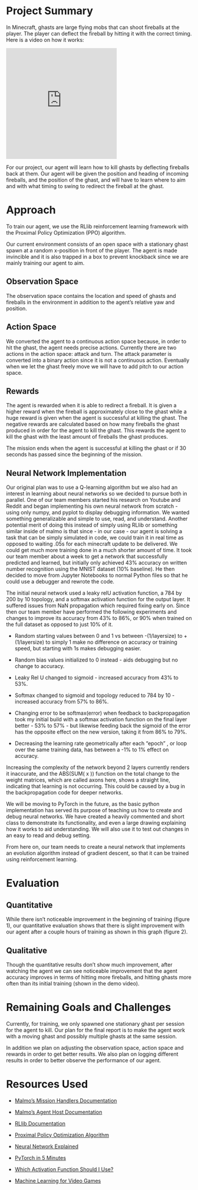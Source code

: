 # Project Summary

In Minecraft, ghasts are large flying mobs that can shoot fireballs at the player. The player can deflect the fireball by hitting it with the correct timing. Here is a video on how it works:

<iframe class="youtube" height="300" src="https://www.youtube.com/embed/sMioimZS_gY" frameborder="0" allow="accelerometer; autoplay; clipboard-write; encrypted-media; gyroscope; picture-in-picture" allowfullscreen></iframe>

For our project, our agent will learn how to kill ghasts by deflecting fireballs back at them. Our agent will be given the position and heading of incoming fireballs, and the position of the ghast, and will have to learn where to aim and with what timing to swing to redirect the fireball at the ghast.

# Approach

To train our agent, we use the RLlib reinforcement learning framework with the Proximal Policy Optimization (PPO) algorithm.

Our current environment consists of an open space with a stationary ghast spawn at a random x-position in front of the player. The agent is made invincible and it is also trapped in a box to prevent knockback since we are mainly training our agent to aim.

## Observation Space

The observation space contains the location and speed of ghasts and fireballs in the environment in addition to the agent’s relative yaw and position.

## Action Space

We converted the agent to a continuous action space because, in order to hit the ghast, the agent needs precise actions. Currently there are two actions in the action space: attack and turn. The attack parameter is converted into a binary action since it is not a continuous action. Eventually when we let the ghast freely move we will have to add pitch to our action space.

## Rewards

The agent is rewarded when it is able to redirect a fireball. It is given a higher reward when the fireball is approximately close to the ghast while a huge reward is given when the agent is successful at killing the ghast. The negative rewards are calculated based on how many fireballs the ghast produced in order for the agent to kill the ghast. This rewards the agent to kill the ghast with the least amount of fireballs the ghast produces.

The mission ends when the agent is successful at killing the ghast or if 30 seconds has passed since the beginning of the mission.

## Neural Network Implementation

Our original plan was to use a Q-learning algorithm but we also had an interest in learning about neural networks so we decided to pursue both in parallel. One of our team members started his research on Youtube and Reddit and began implementing his own neural network from scratch - using only numpy, and pyplot to display debugging information. We wanted something generalizable and simple to use, read, and understand. Another potential merit of doing this instead of simply using RLlib or something similar inside of malmo is that since - in our case - our agent is solving a task that can be simply simulated in code, we could train it in real time as opposed to waiting .05s for each minecraft update to be delivered. We could get much more training done in a much shorter amount of time. It took our team member about a week to get a network that successfully predicted and learned, but initially only achieved 43% accuracy on written number recognition using the MNIST dataset (10% baseline).  He then decided to move from Jupyter Notebooks to normal Python files so that he could use a debugger and rewrote the code.

The initial neural network used a leaky relU activation function, a 784 by 200 by 10 topology, and a softmax activation function for the output layer. It suffered issues from NaN propagation which required fixing early on. Since then our team member have performed the following experiments and changes to improve its accuracy from 43% to 86%, or 90% when trained on the full dataset as opposed to just 10% of it. 

* Random starting values between 0 and 1 vs between -(1/layersize) to +(1/layersize) to simply 1 make no difference on accuracy or training speed, but starting with 1s makes debugging easier.

* Random bias values initialized to 0 instead - aids debugging but no change to accuracy.

* Leaky Rel U changed to sigmoid  - increased accuracy from 43% to 53%.

* Softmax changed to sigmoid and topology reduced to 784 by 10 - increased accuracy from 57% to 86%.

* Changing error to be softmax(error) when feedback to backpropagation took my initial build with a softmax activation function on the final layer better - 53% to 57% - but likewise feeding back the sigmoid of the error has the opposite effect on the new version, taking it from 86% to 79%.

* Decreasing the learning rate geometrically after each “epoch” , or loop over the same training data, has between a -1% to 1% effect on accuracy.

Increasing the complexity of the network beyond 2 layers currently renders it inaccurate, and the ABS(SUM( x )) function on the total change to the weight matrices, which are called axons here, shows a straight line, indicating that learning is not occurring. This could be caused by a bug in the backpropagation code for deeper networks.

We will be moving to PyTorch in the future, as the basic python implementation has served its purpose of teaching us how to create and debug neural networks. We have created a heavily commented and short class to demonstrate its functionality, and even a large drawing explaining how it works to aid understanding. We will also use it to test out changes in an easy to read and debug setting. 

From here on, our team needs to create a neural network that implements an evolution algorithm instead of gradient descent, so that it can be trained using reinforcement learning. 

# Evaluation

## Quantitative

While there isn’t noticeable improvement in the beginning of training (figure 1), our quantitative evaluation shows that there is slight improvement with our agent after a couple hours of training as shown in this graph (figure 2).

## Qualitative

Though the quantitative results don’t show much improvement, after watching the agent we can see noticeable improvement that the agent accuracy improves in terms of hitting more fireballs, and hitting ghasts more often than its initial training (shown in the demo video).

# Remaining Goals and Challenges

Currently, for training, we only spawned one stationary ghast per session for the agent to kill. Our plan for the final report is to make the agent work with a moving ghast and possibly multiple ghasts at the same session.

In addition we plan on adjusting the observation space, action space and rewards in order to get better results. We also plan on logging different results in order to better observe the performance of our agent.

# Resources Used

* [Malmo’s Mission Handlers Documentation](https://microsoft.github.io/malmo/0.14.0/Schemas/MissionHandlers.html)

* [Malmo’s Agent Host Documentation](https://microsoft.github.io/malmo/0.14.0/Documentation/classmalmo_1_1_agent_host.html)

* [RLlib Documentation](https://docs.ray.io/en/releases-0.8.1/rllib-algorithms.html)

* [Proximal Policy Optimization Algorithm](https://arxiv.org/abs/1707.06347)

* [Neural Network Explained](https://www.youtube.com/watch?v=9RN2Wr8xvro&list=PL-nR3Zo5zPQvaNGqElO9-N-1z-4N94qBi&index=1)

* [PyTorch in 5 Minutes](https://www.youtube.com/watch?v=nbJ-2G2GXL0&list=PL-nR3Zo5zPQvaNGqElO9-N-1z-4N94qBi&index=1)

* [Which Activation Function Should I Use?](https://www.youtube.com/watch?v=-7scQpJT7uo&list=PL-nR3Zo5zPQvaNGqElO9-N-1z-4N94qBi&index=4)

* [Machine Learning for Video Games](https://www.youtube.com/watch?v=qv6UVOQ0F44&list=PL-nR3Zo5zPQvaNGqElO9-N-1z-4N94qBi&index=3)
